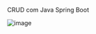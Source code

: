 CRUD com Java Spring Boot

![image](https://github.com/user-attachments/assets/7f0a79dd-380a-4e9c-b7bb-a2deab0c4a12)
